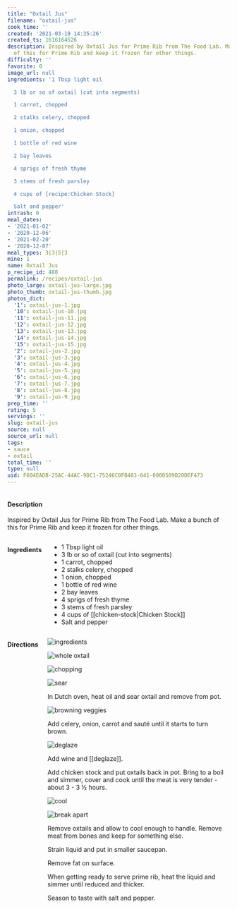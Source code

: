 ```yaml
---
title: "Oxtail Jus"
filename: "oxtail-jus"
cook_time: ''
created: '2021-03-19 14:35:26'
created_ts: 1616164526
description: Inspired by Oxtail Jus for Prime Rib from The Food Lab. Make a bunch
  of this for Prime Rib and keep it frozen for other things.
difficulty: ''
favorite: 0
image_url: null
ingredients: '1 Tbsp light oil

  3 lb or so of oxtail (cut into segments)

  1 carrot, chopped

  2 stalks celery, chopped

  1 onion, chopped

  1 bottle of red wine

  2 bay leaves

  4 sprigs of fresh thyme

  3 stems of fresh parsley

  4 cups of [recipe:Chicken Stock]

  Salt and pepper'
intrash: 0
meal_dates:
- '2021-01-02'
- '2020-12-06'
- '2021-02-20'
- '2020-12-07'
meal_types: 3|3|5|3
mine: 1
name: Oxtail Jus
p_recipe_id: 488
permalink: /recipes/oxtail-jus
photo_large: oxtail-jus-large.jpg
photo_thumb: oxtail-jus-thumb.jpg
photos_dict:
  '1': oxtail-jus-1.jpg
  '10': oxtail-jus-10.jpg
  '11': oxtail-jus-11.jpg
  '12': oxtail-jus-12.jpg
  '13': oxtail-jus-13.jpg
  '14': oxtail-jus-14.jpg
  '15': oxtail-jus-15.jpg
  '2': oxtail-jus-2.jpg
  '3': oxtail-jus-3.jpg
  '4': oxtail-jus-4.jpg
  '5': oxtail-jus-5.jpg
  '6': oxtail-jus-6.jpg
  '7': oxtail-jus-7.jpg
  '8': oxtail-jus-8.jpg
  '9': oxtail-jus-9.jpg
prep_time: ''
rating: 5
servings: ''
slug: oxtail-jus
source: null
source_url: null
tags:
- sauce
- oxtail
total_time: ''
type: null
uid: F604EADB-25AC-44AC-9DC1-75246C0FB483-641-0000509B20DEF473
---
```

<div class="large-8 medium-7 columns" id="writeup">		<div id="description"><h4>Description</h4>
<div class="box box-description content"><p>Inspired by Oxtail Jus for Prime Rib from The Food Lab. Make a bunch of this for Prime Rib and keep it frozen for other things.</p>
</div></div>	</div><!-- #writeup -->
</div><!-- #row-one -->
<div class="row" id="row-two">	<div class="medium-4 small-5 columns" id="ingredients"><h4>Ingredients</h4><div class="box box-ingredients content"><ul>
<li>1 Tbsp light oil</li>
<li>3 lb or so of oxtail (cut into segments)</li>
<li>1 carrot, chopped</li>
<li>2 stalks celery, chopped</li>
<li>1 onion, chopped</li>
<li>1 bottle of red wine</li>
<li>2 bay leaves</li>
<li>4 sprigs of fresh thyme</li>
<li>3 stems of fresh parsley</li>
<li>4 cups of [[chicken-stock|Chicken Stock]]</li>
<li>Salt and pepper</li>
</ul>
</div>	</div>	<div class="medium-6 small-7 columns" id="directions"><h4>Directions</h4><div class="box box-directions content"><p><img src="/images/recipes/oxtail-jus-11.jpg" alt="ingredients" /></p>
<p><img src="/images/recipes/oxtail-jus-6.jpg" alt="whole oxtail" /></p>
<p><img src="/images/recipes/oxtail-jus-4.jpg" alt="chopping" /></p>
<p><img src="/images/recipes/oxtail-jus-10.jpg" alt="sear" /></p>
<p>In Dutch oven, heat oil and sear oxtail and remove from pot.</p>
<p><img src="/images/recipes/oxtail-jus-2.jpg" alt="browning veggies" /></p>
<p>Add celery, onion, carrot and sauté until it starts to turn brown.</p>
<p><img src="/images/recipes/oxtail-jus-13.jpg" alt="deglaze" /></p>
<p>Add wine and [[deglaze]].</p>
<p>Add chicken stock and put oxtails back in pot. Bring to a boil and simmer, cover and cook until the meat is very tender - about 3 - 3 ½ hours.</p>
<p><img src="/images/recipes/oxtail-jus-3.jpg" alt="cool" /></p>
<p><img src="/images/recipes/oxtail-jus-14.jpg" alt="break apart" /></p>
<p>Remove oxtails and allow to cool enough to handle. Remove meat from bones and keep for something else.</p>
<p>Strain liquid and put in smaller saucepan.</p>
<p>Remove fat on surface.</p>
<p>When getting ready to serve prime rib, heat the liquid and simmer until reduced and thicker.</p>
<p>Season to taste with salt and pepper.</p>
</div>	</div>